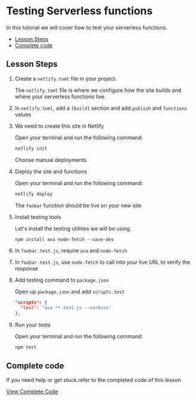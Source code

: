 # Testing Serverless functions

In this tutorial we will cover how to test your serverless functions.

- [Lesson Steps](#lesson-steps)
- [Complete code](#complete-code)

## Lesson Steps

1. Create a `netlify.toml` file in your project.

    The `netlify.toml` file is where we configure how the site builds and where your serverless functions live.

2. In `netlify.toml`, add a `[build]` section and add `publish` and `functions` values

3. We need to create this site in Netlify

    Open your terminal and run the following command:

    ```bash
    netlify init
    ```

    Choose manual deployments

4. Deploy the site and functions

    Open your terminal and run the following command:

    ```bash
    netlify deploy
    ```

    The `foobar` function should be live on your new site

5. Install testing tools

    Let's install the testing utilities we will be using.

    ```
    npm install ava node-fetch --save-dev
    ```

6. In `foobar.test.js`, require `ava` and `node-fetch`

7. In `foobar.test.js`, use `node-fetch` to call into your live URL to verify the response

8. Add testing command to `package.json`

    Open up `package.json` and add `scripts.test`

    ```json
    "scripts": {
      "test": "ava **.test.js --verbose"
    },
    ```

9. Run your tests

    Open your terminal and run the following command:

    ```
    npm test
    ```








## Complete code

If you need help or get stuck refer to the completed code of this lesson

[View Complete Code](https://github.com/DavidWells/netlify-functions-workshop/tree/master/lessons-code-complete/core-concepts/10-testing-functions)
